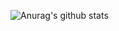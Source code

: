 
![Anurag's github stats](https://github-readme-stats.vercel.app/api?username=animedhruv&show_icons=true&theme=radical)

